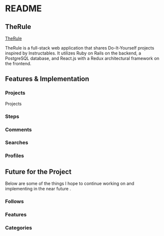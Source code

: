 # README

## TheRule

[TheRule][heroku]

[heroku]: https://therule.herokuapp.com

TheRule is a full-stack web application that shares Do-It-Yourself projects inspired by Instructables. It utilizes Ruby on Rails on the backend, a PostgreSQL database, and React.js with a Redux architectural framework on the frontend.  

## Features & Implementation

### Projects

Projects 

### Steps


### Comments


### Searches


### Profiles


## Future for the Project

Below are some of the things I hope to continue working on and implementing in the near future .

### Follows

### Features

### Categories
